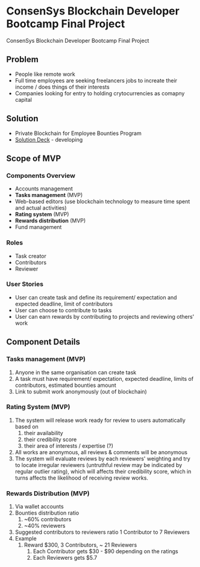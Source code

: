 # ConsenSys Blockchain Developer Bootcamp Final Project
ConsenSys Blockchain Developer Bootcamp Final Project

## Problem 
- People like remote work 
- Full time employees are seeking freelancers jobs to increate their income / does things of their interests 
- Companies looking for entry to holding crytocurrencies as comapny capital  

## Solution 
- Private Blockchain for Employee Bounties Program 
- [Solution Deck](https://pasteapp.com/p/QpLUGqJKG6D?view=1u5TDFy310K) - developing 

## Scope of MVP

### Components Overview

- Accounts management
- **Tasks management** (MVP) 
- Web-based editors (use blockchain technology to measure time spent and actual activities)
- **Rating system** (MVP)
- **Rewards distribution** (MVP)
- Fund management

### Roles 
- Task creator
- Contributors
- Reviewer

### User Stories 
- User can create task and define its requirement/ expectation and expected deadline, limit of contributors
- User can choose to contribute to tasks
- User can earn rewards by contributing to projects and reviewing others' work

## Component Details

### Tasks management (MVP)
1. Anyone in the same organisation can create task 
2. A task must have requirement/ expectation, expected deadline, limits of contributors, estimated bounties amount  
3. Link to submit work anonymously (out of blockchain) 

### Rating System (MVP)
1. The system will release work ready for review to users automatically based on
    1. their availability 
    2. their credibility score
    3. their area of interests / expertise (?)
2. All works are anonymous, all reviews & comments will be anonymous
3. The system will evaluate reviews by each reviewers' weighting and try to locate irregular reviewers (untruthful review may be indicated by regular outlier rating), which will affects their credibility score, which in turns affects the likelihood of receiving review works. 

### Rewards Distribution (MVP)
1. Via wallet accounts 
2. Bounties distribution ratio 
    1. ~60% contributors 
    2. ~40% reviewers 
3. Suggested contributors to reviewers ratio 1 Contributor to 7 Reviewers
4. Example
    1. Reward $300, 3 Contributors, ~ 21 Reviewers 
        1. Each Contributor gets $30 - $90 depending on the ratings  
        2. Each Reviewers gets $5.7
